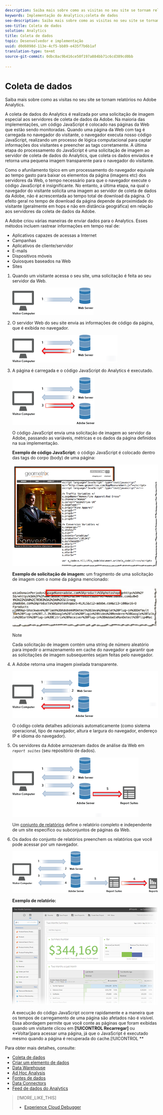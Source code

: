 ```yaml
---
description: Saiba mais sobre como as visitas no seu site se tornam relatórios no Adobe Analytics.
keywords: Implementação do Analytics;coleta de dados
seo-description: Saiba mais sobre como as visitas no seu site se tornam relatórios no Adobe Analytics.
seo-title: Coleta de dados
solution: Analytics
title: Coleta de dados
topic: Desenvolvedor e implementação
uuid: d0d6098d-113e-4cf5-bb89-e435f7b6b1af
translation-type: tm+mt
source-git-commit: 0dbc8ac9b416ce50f197a884bb71c6cd389cd0bb

---
```



# Coleta de dados

Saiba mais sobre como as visitas no seu site se tornam relatórios no Adobe Analytics.

A coleta de dados do Analytics é realizada por uma solicitação de imagem especial aos servidores de coleta de dados da Adobe. Na maioria das implementações, um código JavaScript é colocado nas páginas da Web que estão sendo monitoradas. Quando uma página da Web com tag é carregada no navegador do visitante, o navegador executa nosso código JavaScript, realizando um processo de lógica computacional para captar informações dos visitantes e preencher as tags corretamente. A última etapa do processamento do JavaScript é uma solicitação de imagem ao servidor de coleta de dados do Analytics, que coleta os dados enviados e retorna uma pequena imagem transparente para o navegador do visitante.

Como o afunilamento típico em um processamento do navegador equivale ao tempo gasto para baixar os elementos da página (imagens etc) dos servidores da Web, o tempo necessário para que o navegador execute o código JavaScript é insignificante. No entanto, a última etapa, na qual o navegador do visitante solicita uma imagem ao servidor de coleta de dados da Adobe, não é acrescentada ao tempo total de download da página. O efeito geral no tempo de download da página depende da proximidade do visitante (geralmente em hops e não em distância geográfica) em relação aos servidores da coleta de dados da Adobe.

A Adobe criou várias maneiras de enviar dados para o Analytics. Esses métodos incluem rastrear informações em tempo real de:

* Aplicativos capazes de acessas a Internet
* Campanhas
* Aplicativos de cliente/servidor
* E-mails
* Dispositivos móveis
* Quiosques baseados na Web
* Sites

<!-- 

<p>Need to reconcile with Data Collection topics in the user guide, in this guide, and in reference. </p>

 -->

1. Quando um visitante acessa o seu site, uma solicitação é feita ao seu servidor da Web.

   ![](assets/how-data-is-collected-1.png)

1. O servidor Web do seu site envia as informações de código da página, que é exibida no navegador.

   ![](assets/how-data-is-collected-2.png)

1. A página é carregada e o código JavaScript do Analytics é executado.

   ![](assets/how-data-is-collected-3.png)

   O código JavaScript envia uma solicitação de imagem ao servidor da Adobe, passando as variáveis, métricas e os dados da página definidos na sua implementação.

   **Exemplo de código JavaScript:** o código JavaScript é colocado dentro das tags do corpo (body) de uma página:

   ![](assets/code-example-geometrixx.png)

   **Exemplo de solicitação de imagem:** um fragmento de uma solicitação de imagem com o nome da página mencionado:

   ![](assets/image-request-snippet.png)

   >[!NOTE]
   >
   >Cada solicitação de imagem contém uma string de número aleatório para impedir o armazenamento em cache do navegador e garantir que as solicitações de imagem subsequentes sejam feitas pelo navegador.

1. A Adobe retorna uma imagem pixelada transparente.

   ![](assets/how-data-is-collected-4.png)

   O código coleta detalhes adicionais automaticamente (como sistema operacional, tipo de navegador, altura e largura do navegador, endereço IP e idioma do navegador).

1. Os servidores da Adobe armazenam dados de análise da Web em *`report suites`* (seu repositório de dados).

   ![](assets/how-data-is-collected-5.png)

   Um [conjunto de relatórios](https://marketing.adobe.com/resources/help/en_US/reference/report_suites_admin.html) define o relatório completo e independente de um site específico ou subconjuntos de páginas da Web.

1. Os dados do conjunto de relatórios preenchem os relatórios que você pode acessar por um navegador.

   ![](assets/how-data-is-collected-6.png)

   **Exemplo de relatório:**

   ![](assets/two-months-summary-project.png)

   A execução do código JavaScript ocorre rapidamente e a maneira que os tempos de carregamento de uma página são afetados não é visível. Essa abordagem permite que você conte as páginas que foram exibidas quando um visitante clicou em **[!UICONTROL Recarregar]** ou **Voltar]para acessar uma página, já que o JavaScript é executado mesmo quando a página é recuperada do cache.[!UICONTROL **

Para obter mais detalhes, consulte:

* [Coleta de dados](../../implement/js-implementation/data-collection/query-parameters.md)
* [Criar um elemento de dados](../../implement/c-implement-with-dtm/t-data-element.md#task_962EF08CE2AE49B3B739295F6E4792C2)
* [Data Warehouse](https://marketing.adobe.com/resources/help/en_US/reference/data_warehouse.html)
* [Ad Hoc Analysis](https://marketing.adobe.com/resources/help/en_US/dsc/c_getting_started.html)
* [Fontes de dados](https://marketing.adobe.com/resources/help/en_US/whitepapers/ftp/ftp_datasources.html)
* [Data Connectors](https://marketing.adobe.com/resources/help/en_US/whitepapers/ftp/ftp_genesis.html)
* [Feed de dados do Analytics](/help/export/analytics-data-feed/c-getstarted/data-feed-overview.md)

>[!MORE_LIKE_THIS]
>       
>* [Experience Cloud Debugger](/help/implement/impl-testing/debugger.md)

